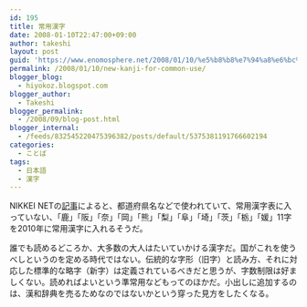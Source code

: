 ```yaml
---
id: 195
title: 常用漢字
date: 2008-01-10T22:47:00+09:00
author: takeshi
layout: post
guid: 'https://www.enomosphere.net/2008/01/10/%e5%b8%b8%e7%94%a8%e6%bc%a2%e5%ad%97/'
permalink: /2008/01/10/new-kanji-for-common-use/
blogger_blog:
  - hiyokoz.blogspot.com
blogger_author:
  - Takeshi
blogger_permalink:
  - /2008/09/blog-post.html
blogger_internal:
  - /feeds/832545220475396382/posts/default/5375381191766602194
categories:
  - ことば
tags:
  - 日本語
  - 漢字
---
```

NIKKEI NETの<a href="http://www.nikkei.co.jp/news/main/20080109AT1G0903I09012008.html">記事</a>によると、都道府県名などで使われていて、常用漢字表に入っていない、「鹿」「阪」「奈」「岡」「熊」「梨」「阜」「埼」「茨」「栃」「媛」11字を2010年に常用漢字に入れるそうだ。

誰でも読めるどころか、大多数の大人はたいていかける漢字だ。国がこれを使うべしというのを定める時代ではない。伝統的な字形（旧字）と読み方、それに対応した標準的な略字（新字）は定義されているべきだと思うが、字数制限は好ましくない。読めればよいという準常用などもってのほかだ。小出しに追加するの は、漢和辞典を売るためなのではないかという穿った見方をしたくなる。